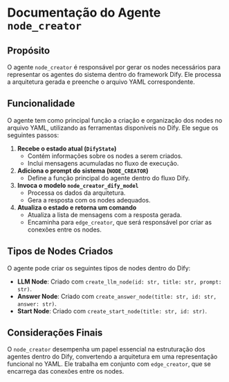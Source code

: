# Documentação do Agente `node_creator`

## Propósito
O agente `node_creator` é responsável por gerar os nodes necessários para representar os agentes do sistema dentro do framework Dify. Ele processa a arquitetura gerada e preenche o arquivo YAML correspondente.

## Funcionalidade
O agente tem como principal função a criação e organização dos nodes no arquivo YAML, utilizando as ferramentas disponíveis no Dify. Ele segue os seguintes passos:

1. **Recebe o estado atual (`DifyState`)**
    - Contém informações sobre os nodes a serem criados.
    - Inclui mensagens acumuladas no fluxo de execução.
2. **Adiciona o prompt do sistema (`NODE_CREATOR`)**
    - Define a função principal do agente dentro do fluxo Dify.
3. **Invoca o modelo `node_creator_dify_model`**
    - Processa os dados da arquitetura.
    - Gera a resposta com os nodes adequados.
4. **Atualiza o estado e retorna um comando**
    - Atualiza a lista de mensagens com a resposta gerada.
    - Encaminha para `edge_creator`, que será responsável por criar as conexões entre os nodes.

## Tipos de Nodes Criados
O agente pode criar os seguintes tipos de nodes dentro do Dify:

- **LLM Node**: Criado com `create_llm_node(id: str, title: str, prompt: str)`.
- **Answer Node**: Criado com `create_answer_node(title: str, id: str, answer: str)`.
- **Start Node**: Criado com `create_start_node(title: str, id: str)`.

## Considerações Finais
O `node_creator` desempenha um papel essencial na estruturação dos agentes dentro do Dify, convertendo a arquitetura em uma representação funcional no YAML. Ele trabalha em conjunto com `edge_creator`, que se encarrega das conexões entre os nodes.

